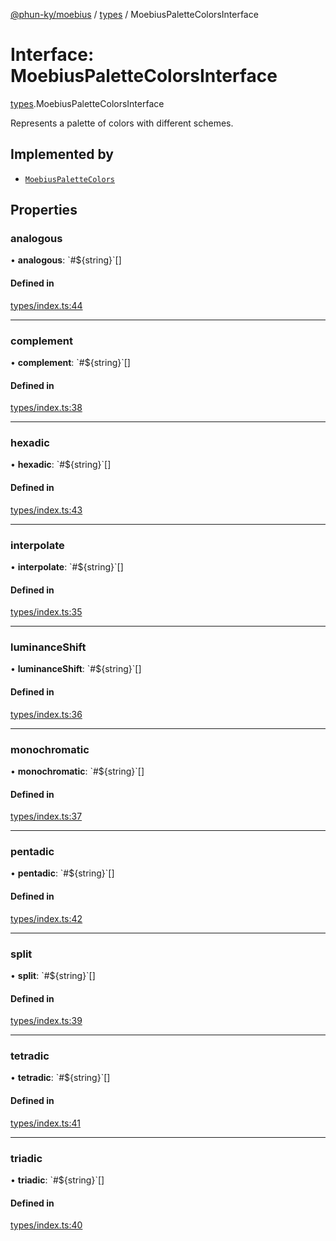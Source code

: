 [@phun-ky/moebius](../README.md) / [types](../modules/types.md) / MoebiusPaletteColorsInterface

# Interface: MoebiusPaletteColorsInterface

[types](../modules/types.md).MoebiusPaletteColorsInterface

Represents a palette of colors with different schemes.

## Implemented by

- [`MoebiusPaletteColors`](../classes/classes_MoebiusPaletteColors.MoebiusPaletteColors.md)

## Properties

### analogous

• **analogous**: \`#${string}\`[]

#### Defined in

[types/index.ts:44](https://github.com/phun-ky/moebius/blob/main/src/types/index.ts#L44)

___

### complement

• **complement**: \`#${string}\`[]

#### Defined in

[types/index.ts:38](https://github.com/phun-ky/moebius/blob/main/src/types/index.ts#L38)

___

### hexadic

• **hexadic**: \`#${string}\`[]

#### Defined in

[types/index.ts:43](https://github.com/phun-ky/moebius/blob/main/src/types/index.ts#L43)

___

### interpolate

• **interpolate**: \`#${string}\`[]

#### Defined in

[types/index.ts:35](https://github.com/phun-ky/moebius/blob/main/src/types/index.ts#L35)

___

### luminanceShift

• **luminanceShift**: \`#${string}\`[]

#### Defined in

[types/index.ts:36](https://github.com/phun-ky/moebius/blob/main/src/types/index.ts#L36)

___

### monochromatic

• **monochromatic**: \`#${string}\`[]

#### Defined in

[types/index.ts:37](https://github.com/phun-ky/moebius/blob/main/src/types/index.ts#L37)

___

### pentadic

• **pentadic**: \`#${string}\`[]

#### Defined in

[types/index.ts:42](https://github.com/phun-ky/moebius/blob/main/src/types/index.ts#L42)

___

### split

• **split**: \`#${string}\`[]

#### Defined in

[types/index.ts:39](https://github.com/phun-ky/moebius/blob/main/src/types/index.ts#L39)

___

### tetradic

• **tetradic**: \`#${string}\`[]

#### Defined in

[types/index.ts:41](https://github.com/phun-ky/moebius/blob/main/src/types/index.ts#L41)

___

### triadic

• **triadic**: \`#${string}\`[]

#### Defined in

[types/index.ts:40](https://github.com/phun-ky/moebius/blob/main/src/types/index.ts#L40)
